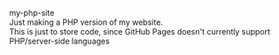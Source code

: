 my-php-site<br>
Just making a PHP version of my website. <br>
This is just to store code, since GitHub Pages doesn't currently support PHP/server-side languages
